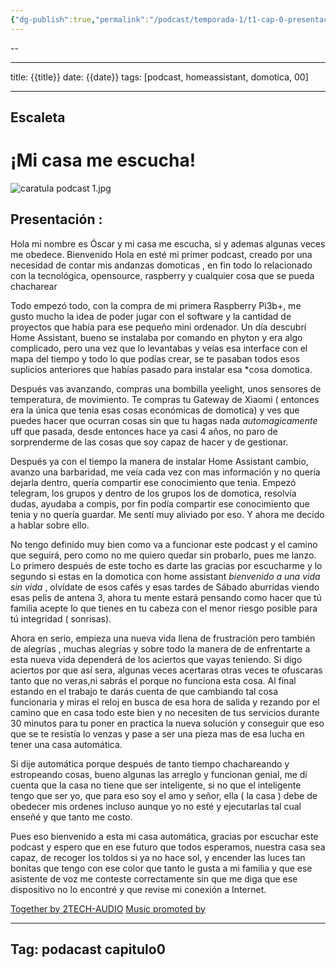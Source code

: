 ```yaml
---
{"dg-publish":true,"permalink":"/podcast/temporada-1/t1-cap-0-presentacion/","noteIcon":""}
---
```

--



---
title: {{title}}
date: {{date}}
tags: [podcast, homeassistant, domotica, 00]

---




## Escaleta



# ¡Mi casa me escucha!

![caratula podcast 1.jpg](/img/user/Adjuntos/caratula%20podcast%201.jpg)
## Presentación : 

Hola mi nombre es Óscar y mi casa me escucha, si y ademas algunas veces me obedece. Bienvenido
Hola en esté mi primer podcast, creado por una necesidad de contar mis andanzas domoticas , en fin todo lo relacionado con la tecnológica, opensource, raspberry y cualquier cosa que se pueda chacharear

Todo empezó todo, con la compra de mi primera Raspberry Pi3b+, me gusto mucho la idea de poder jugar con el software y la cantidad de proyectos que había para ese pequeño mini ordenador.  Un día descubrí Home Assistant, bueno se instalaba por comando en phyton y era algo complicado, pero una vez que lo levantabas y veías esa interface con  el mapa del tiempo y todo lo que podías crear, se te pasaban todos esos suplicios anteriores que habías pasado para instalar esa *cosa domotica.

Después vas avanzando, compras una bombilla yeelight, unos sensores de temperatura, de movimiento. Te compras tu Gateway de Xiaomi ( entonces era la única que tenia esas cosas económicas de domotica) y ves que puedes hacer que ocurran cosas sin que tu hagas nada *automagicamente* uff que pasada, desde entonces hace ya casi 4 años, no paro de sorprenderme de las cosas que soy capaz de hacer y de gestionar.

Después ya con el tiempo la manera de instalar Home Assistant cambio, avanzo una barbaridad,  me veía cada vez con mas información y no quería dejarla dentro, quería compartir ese conocimiento que tenia. Empezó telegram, los grupos y dentro de  los grupos los de domotica, resolvía dudas, ayudaba a compis, por fin podía compartir ese conocimiento que tenia y no quería guardar. Me sentí muy aliviado por eso. Y ahora me decido a hablar sobre ello.


No tengo definido muy bien como va a funcionar este podcast y el camino que seguirá, pero como no me quiero quedar sin probarlo, pues me lanzo.
Lo primero después de este tocho es darte las gracias por escucharme y lo segundo si estas en la domotica con home assistant *bienvenido a una vida sin vida* , olvídate de esos cafés y esas tardes de Sábado aburridas viendo esas pelis de antena 3, ahora tu mente estará pensando como  hacer que tú familia acepte lo que tienes en tu cabeza con el menor riesgo posible para tú integridad ( sonrisas).


Ahora en serio, empieza una nueva vida llena de frustración pero también de alegrías , muchas alegrías y sobre todo la manera de de enfrentarte a esta nueva vida dependerá de los aciertos que vayas teniendo. Si digo aciertos por que así sera, algunas veces acertaras otras veces te ofuscaras tanto que no veras,ni sabrás el porque no funciona esta cosa. Al final estando en el trabajo te darás cuenta de que cambiando tal cosa funcionaria y miras el reloj en busca de esa hora de salida y rezando por el camino que en casa todo este bien y no necesiten de tus servicios durante 30 minutos para tu poner en practica la nueva solución y conseguir que eso que se te resistía lo venzas y pase a ser una pieza mas de esa lucha en tener una casa automática.

Si dije automática porque después de tanto tiempo chachareando y estropeando cosas, bueno algunas las arreglo y funcionan genial, me dí cuenta que la casa no tiene que ser inteligente, si no que el inteligente tengo que ser yo, que para eso soy el amo y señor, ella ( la casa ) debe de obedecer mis ordenes incluso aunque yo no esté y ejecutarlas tal cual enseñé y que tanto me costo.

Pues eso bienvenido a esta mi casa automática, gracias por escuchar este podcast y espero que en ese futuro que todos esperamos, nuestra casa sea capaz, de recoger los toldos si ya no hace sol, y encender las luces tan bonitas que tengo con ese color que tanto le gusta a mi familia y que ese asistente de voz me conteste correctamente sin que me diga que ese dispositivo no lo encontré y que revise mi conexión a Internet.



[Together by 2TECH-AUDIO](https://2tech-audio.bandcamp.com)
[Music promoted by](https://www.free-stock-music.com)

---
Tag: podacast capitulo0
---



